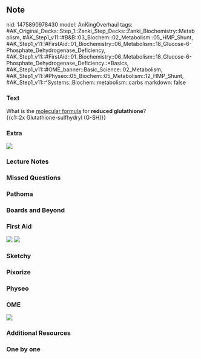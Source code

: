 ## Note
nid: 1475890978430
model: AnKingOverhaul
tags: #AK_Original_Decks::Step_1::Zanki_Step_Decks::Zanki_Biochemistry::Metabolism, #AK_Step1_v11::#B&B::03_Biochem::02_Metabolism::05_HMP_Shunt, #AK_Step1_v11::#FirstAid::01_Biochemistry::06_Metabolism::18_Glucose-6-Phosphate_Dehydrogenase_Deficiency, #AK_Step1_v11::#FirstAid::01_Biochemistry::06_Metabolism::18_Glucose-6-Phosphate_Dehydrogenase_Deficiency::*Basics, #AK_Step1_v11::#OME_banner::Basic_Science::02_Metabolism, #AK_Step1_v11::#Physeo::05_Biochem::05_Metabolism::12_HMP_Shunt, #AK_Step1_v11::^Systems::Biochem::metabolism::carbs
markdown: false

### Text
<div>
  <div>
    What is the <u>molecular formula</u> for <b>reduced
    glutathione</b>?
  </div>
  <div>
    {{c1::2x Glutathione-sulfhydryl (G-SH)}}
  </div>
</div>

### Extra
<img src="paste-393715357057217.jpg">

### Lecture Notes


### Missed Questions


### Pathoma


### Boards and Beyond


### First Aid
<img src="tmpIcPeFP.png"> <img src="tmpx3Ifyu.png">

### Sketchy


### Pixorize


### Physeo


### OME
<div class="ome-widget">
  <a href=
  "https://onlinemeded.org/spa/metabolism?ref=anki"><img src=
  "_OME_AnkiFlashcards_Topic_4.png"></a>
</div>

### Additional Resources


### One by one

